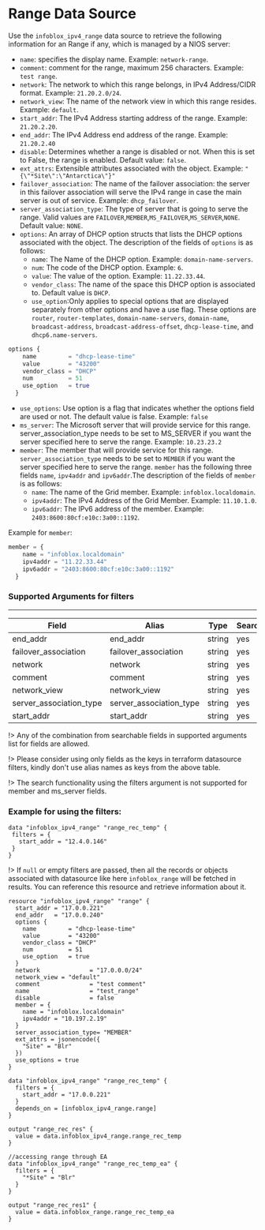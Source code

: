 # Range Data Source

Use the `infoblox_ipv4_range` data source to retrieve the following information for an Range if any, which is managed by a NIOS server:

* `name`: specifies the display name. Example: `network-range`.
* `comment`: comment for the range, maximum 256 characters. Example: `test range`.
* `network`: The network to which this range belongs, in IPv4 Address/CIDR format. Example: `21.20.2.0/24`.
* `network_view`: The name of the network view in which this range resides. Example: `default`.
* `start_addr`: The IPv4 Address starting address of the range. Example: `21.20.2.20`.
* `end_addr`: The IPv4 Address end address of the range. Example: `21.20.2.40`
* `disable`: Determines whether a range is disabled or not. When this is set to False, the range is enabled. Default value: `false`.
* `ext_attrs`: Extensible attributes associated with the object. Example: `"{\"*Site\":\"Antarctica\"}"`
* `failover_association`: The name of the failover association: the server in this failover association will serve the IPv4 range in case the main server is out of service. Example: `dhcp_failover`.
* `server_association_type`: The type of server that is going to serve the range. Valid values are `FAILOVER`,`MEMBER`,`MS_FAILOVER`,`MS_SERVER`,`NONE`. Default value: `NONE`.
* `options`: An array of DHCP option structs that lists the DHCP options associated with the object. The description of the fields of `options` is as follows:
  * `name`: The Name of the DHCP option. Example: `domain-name-servers`.
  * `num`: The code of the DHCP option. Example: `6`.
  * `value`: The value of the option. Example: `11.22.33.44`.
  * `vendor_class`: The name of the space this DHCP option is associated to. Default value is `DHCP`.
  * `use_option`:Only applies to special options that are displayed separately from other options and have a use flag. These options are `router`,
    `router-templates`, `domain-name-servers`, `domain-name`, `broadcast-address`, `broadcast-address-offset`, `dhcp-lease-time`, and `dhcp6.name-servers`.
```terraform
options {
    name         = "dhcp-lease-time"
    value        = "43200"
    vendor_class = "DHCP"
    num          = 51
    use_option   = true
  }
```
* `use_options`: Use option is a flag that indicates whether the options field are used or not. The default value is false. Example: `false`
* `ms_server`: The Microsoft server that will provide service for this range. server_association_type needs to be set to MS_SERVER if you want the server specified here to serve the range. Example: `10.23.23.2`
* `member`: The member that will provide service for this range. `server_association_type` needs to be set to `MEMBER` if you want the server specified here to serve the range. `member` has the following three fields `name`, `ipv4addr` and `ipv6addr`.The description of the fields of `member` is as follows:
  * `name`: The name of the Grid member. Example: `infoblox.localdomain`.
  * `ipv4addr`: The IPv4 Address of the Grid Member. Example: `11.10.1.0`.
  * `ipv6addr`: The IPv6 address of the member. Example: `2403:8600:80cf:e10c:3a00::1192`.

Example for `member`:
```terraform
member = { 
    name = "infoblox.localdomain"
    ipv4addr = "11.22.33.44"
    ipv6addr = "2403:8600:80cf:e10c:3a00::1192"
  }
```

### Supported Arguments for filters

-----
| Field                   | Alias                   | Type   | Searchable |
|-------------------------|-------------------------|--------|------------|
| end_addr                | end_addr                | string | yes        |
| failover_association    | failover_association    | string | yes        |
| network                 | network                 | string | yes        |
| comment                 | comment                 | string | yes        |
| network_view            | network_view            | string | yes        |
| server_association_type | server_association_type | string | yes        |
| start_addr              | start_addr              | string | yes        |

!> Any of the combination from searchable fields in supported arguments list for fields are allowed.

!> Please consider using only fields as the keys in terraform datasource filters, kindly don't use alias names as keys from the above table.

!> The search functionality using the filters argument is not supported for member and ms_server fields.

### Example for using the filters:
 ```hcl
 data "infoblox_ipv4_range" "range_rec_temp" {
  filters = {
    start_addr = "12.4.0.146"
  }
}
 ```
!> If `null` or empty filters are passed, then all the records or objects associated with datasource like here `infoblox_range` will be fetched in results.
You can reference this resource and retrieve information about it.

```hcl
resource "infoblox_ipv4_range" "range" {
  start_addr = "17.0.0.221"
  end_addr   = "17.0.0.240"
  options {
    name         = "dhcp-lease-time"
    value        = "43200"
    vendor_class = "DHCP"
    num          = 51
    use_option   = true
  }
  network              = "17.0.0.0/24"
  network_view = "default"
  comment              = "test comment"
  name                 = "test_range"
  disable              = false
  member = {
    name = "infoblox.localdomain"
    ipv4addr = "10.197.2.19"
  }
  server_association_type= "MEMBER"
  ext_attrs = jsonencode({
    "Site" = "Blr"
  })
  use_options = true
}

data "infoblox_ipv4_range" "range_rec_temp" {
  filters = {
    start_addr = "17.0.0.221"
  }
  depends_on = [infoblox_ipv4_range.range]
}

output "range_rec_res" {
  value = data.infoblox_ipv4_range.range_rec_temp
}

//accessing range through EA
data "infoblox_ipv4_range" "range_rec_temp_ea" {
  filters = {
    "*Site" = "Blr"
  }
}

output "range_rec_res1" {
  value = data.infoblox_range.range_rec_temp_ea
}
```